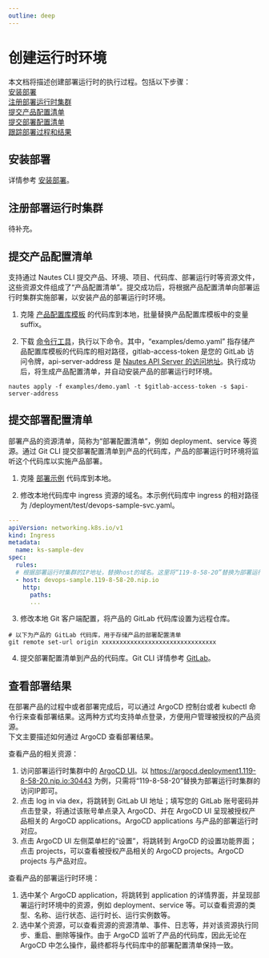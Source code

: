 ```yaml
---
outline: deep
---
```

# 创建运行时环境

本文档将描述创建部署运行时的执行过程。包括以下步骤：  
[安装部署](#安装部署)  
[注册部署运行时集群](#注册部署运行时集群)  
[提交产品配置清单](#提交产品配置清单)  
[提交部署配置清单](#提交部署配置清单)  
[跟踪部署过程和结果](#跟踪部署过程和结果)


## 安装部署

详情参考 [安装部署](quickstart-03.md)。

## 注册部署运行时集群

待补充。

## 提交产品配置清单
支持通过 Nautes CLI 提交产品、环境、项目、代码库、部署运行时等资源文件，这些资源文件组成了“产品配置清单”。提交成功后，将根据产品配置清单向部署运行时集群实施部署，以安装产品的部署运行时环境。

1. 克隆 [产品配置库模板](https://gitlab.bluzin.io/nautes-labs/cli.git) 的代码库到本地，批量替换产品配置库模板中的变量 suffix。

2. 下载 [命令行工具](https://gitlab.bluzin.io/nautes-labs/cli.git)，执行以下命令。其中，“examples/demo.yaml” 指存储产品配置库模板的代码库的相对路径，gitlab-access-token 是您的 GitLab 访问令牌，api-server-address 是 [Nautes API Server 的访问地址](quickstart-03.md#查看组件信息)。执行成功后，将生成产品配置清单，并自动安装产品的部署运行时环境。
```Shell
nautes apply -f examples/demo.yaml -t $gitlab-access-token -s $api-server-address
```

## 提交部署配置清单
部署产品的资源清单，简称为“部署配置清单”，例如 deployment、service 等资源。通过 Git CLI 提交部署配置清单到产品的代码库，产品的部署运行时环境将监听这个代码库以实施产品部署。

1. 克隆 [部署示例](https://github.com/liujunhong5891/demo-user-deployments) 代码库到本地。

2. 修改本地代码库中 ingress 资源的域名。本示例代码库中 ingress 的相对路径为 /deployment/test/devops-sample-svc.yaml。
```yaml
---
apiVersion: networking.k8s.io/v1
kind: Ingress
metadata:
  name: ks-sample-dev
spec:
  rules:
  # 根据部署运行时集群的IP地址，替换host的域名。这里将“119-8-58-20”替换为部署运行时集群的访问IP即可
  - host: devops-sample.119-8-58-20.nip.io
    http:
      paths:
      ...
```

3. 修改本地 Git 客户端配置，将产品的 GitLab 代码库设置为远程仓库。
```Shell
# 以下为产品的 GitLab 代码库，用于存储产品的部署配置清单
git remote set-url origin xxxxxxxxxxxxxxxxxxxxxxxxxxxxxxxx
```

4. 提交部署配置清单到产品的代码库。Git CLI 详情参考 [GitLab](https://docs.gitlab.com/ee/tutorials/make_your_first_git_commit.html)。


## 查看部署结果
在部署产品的过程中或者部署完成后，可以通过 ArgoCD 控制台或者 kubectl 命令行来查看部署结果。这两种方式均支持单点登录，方便用户管理被授权的产品资源。  
下文主要描述如何通过 ArgoCD 查看部署结果。

查看产品的相关资源：
1. 访问部署运行时集群中的 [ArgoCD UI](quickstart-03.md#查看组件信息)。以 https://argocd.deployment1.119-8-58-20.nip.io:30443 为例，只需将“119-8-58-20”替换为部署运行时集群的访问IP即可。
2. 点击 log in via dex，将跳转到 GitLab UI 地址；填写您的 GitLab 账号密码并点击登录，将通过该账号单点录入 ArgoCD、并在 ArgoCD UI 呈现被授权产品相关的 ArgoCD applications。ArgoCD applications 与产品的部署运行时对应。
3. 点击 ArgoCD UI 左侧菜单栏的“设置”，将跳转到 ArgoCD 的设置功能界面；点击 projects，可以查看被授权产品相关的 ArgoCD projects。ArgoCD projects 与产品对应。

查看产品的部署运行时环境：
1. 选中某个 ArgoCD application，将跳转到 application 的详情界面，并呈现部署运行时环境中的资源，例如 deployment、service 等。可以查看资源的类型、名称、运行状态、运行时长、运行实例数等。
2. 选中某个资源，可以查看资源的资源清单、事件、日志等，并对该资源执行同步、重启、删除等操作。由于 ArgoCD 监听了产品的代码库，因此无论在 ArgoCD 中怎么操作，最终都将与代码库中的部署配置清单保持一致。